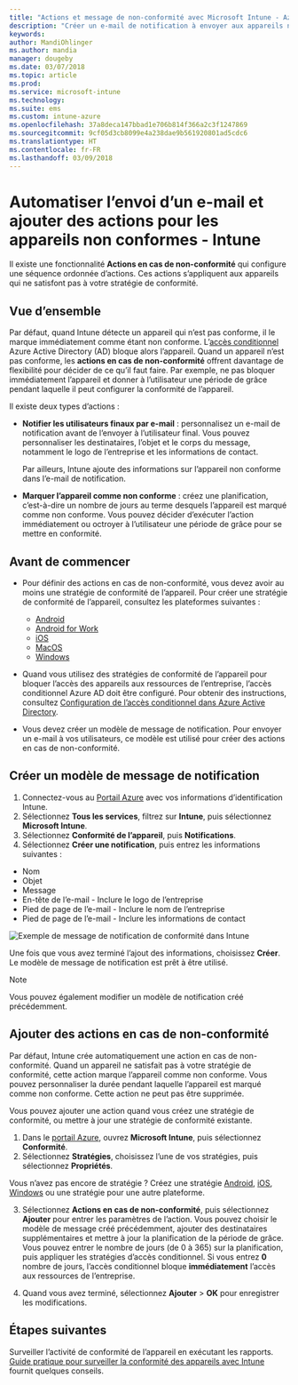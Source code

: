 ```yaml
---
title: "Actions et message de non-conformité avec Microsoft Intune - Azure | Microsoft Docs"
description: "Créer un e-mail de notification à envoyer aux appareils non conformes. Ajoutez des actions après qu’un appareil a été marqué comme non conforme, par exemple ajoutez une période de grâce pour la conformité, ou créez une planification afin de bloquer l’accès jusqu’à ce que l’appareil soit conforme. Effectuez ces opérations à l’aide de Microsoft Intune dans Azure."
keywords: 
author: MandiOhlinger
ms.author: mandia
manager: dougeby
ms.date: 03/07/2018
ms.topic: article
ms.prod: 
ms.service: microsoft-intune
ms.technology: 
ms.suite: ems
ms.custom: intune-azure
ms.openlocfilehash: 37a8deca147bbad1e706b814f366a2c3f1247869
ms.sourcegitcommit: 9cf05d3cb8099e4a238dae9b561920801ad5cdc6
ms.translationtype: HT
ms.contentlocale: fr-FR
ms.lasthandoff: 03/09/2018
---
```

# <a name="automate-email-and-add-actions-for-noncompliant-devices---intune"></a>Automatiser l’envoi d’un e-mail et ajouter des actions pour les appareils non conformes - Intune

Il existe une fonctionnalité **Actions en cas de non-conformité** qui configure une séquence ordonnée d’actions. Ces actions s’appliquent aux appareils qui ne satisfont pas à votre stratégie de conformité. 

## <a name="overview"></a>Vue d’ensemble
Par défaut, quand Intune détecte un appareil qui n’est pas conforme, il le marque immédiatement comme étant non conforme. L’[accès conditionnel](https://docs.microsoft.com/azure/active-directory/active-directory-conditional-access-azure-portal) Azure Active Directory (AD) bloque alors l’appareil. Quand un appareil n’est pas conforme, les **actions en cas de non-conformité** offrent davantage de flexibilité pour décider de ce qu’il faut faire. Par exemple, ne pas bloquer immédiatement l’appareil et donner à l’utilisateur une période de grâce pendant laquelle il peut configurer la conformité de l’appareil.

Il existe deux types d’actions :

- **Notifier les utilisateurs finaux par e-mail** : personnalisez un e-mail de notification avant de l’envoyer à l’utilisateur final. Vous pouvez personnaliser les destinataires, l’objet et le corps du message, notamment le logo de l’entreprise et les informations de contact.

    Par ailleurs, Intune ajoute des informations sur l’appareil non conforme dans l’e-mail de notification.

- **Marquer l’appareil comme non conforme** : créez une planification, c’est-à-dire un nombre de jours au terme desquels l’appareil est marqué comme non conforme. Vous pouvez décider d’exécuter l’action immédiatement ou octroyer à l’utilisateur une période de grâce pour se mettre en conformité.

## <a name="before-you-begin"></a>Avant de commencer

- Pour définir des actions en cas de non-conformité, vous devez avoir au moins une stratégie de conformité de l’appareil. Pour créer une stratégie de conformité de l’appareil, consultez les plateformes suivantes :

  - [Android](compliance-policy-create-android.md)
  - [Android for Work](compliance-policy-create-android-for-work.md)
  - [iOS](compliance-policy-create-ios.md)
  - [MacOS](compliance-policy-create-mac-os.md)
  - [Windows](compliance-policy-create-windows.md)

- Quand vous utilisez des stratégies de conformité de l’appareil pour bloquer l’accès des appareils aux ressources de l’entreprise, l’accès conditionnel Azure AD doit être configuré. Pour obtenir des instructions, consultez [Configuration de l’accès conditionnel dans Azure Active Directory](https://docs.microsoft.com/azure/active-directory/active-directory-conditional-access-azure-portal).

- Vous devez créer un modèle de message de notification. Pour envoyer un e-mail à vos utilisateurs, ce modèle est utilisé pour créer des actions en cas de non-conformité.

## <a name="create-a-notification-message-template"></a>Créer un modèle de message de notification

1. Connectez-vous au [Portail Azure](https://portal.azure.com) avec vos informations d’identification Intune. 
2. Sélectionnez **Tous les services**, filtrez sur **Intune**, puis sélectionnez **Microsoft Intune**.
3. Sélectionnez **Conformité de l’appareil**, puis **Notifications**. 
4. Sélectionnez **Créer une notification**, puis entrez les informations suivantes :

  - Nom
  - Objet
  - Message
  - En-tête de l’e-mail - Inclure le logo de l’entreprise
  - Pied de page de l’e-mail - Inclure le nom de l’entreprise
  - Pied de page de l’e-mail - Inclure les informations de contact

  ![Exemple de message de notification de conformité dans Intune](./media/actionsfornoncompliance-1.PNG)

Une fois que vous avez terminé l’ajout des informations, choisissez **Créer**. Le modèle de message de notification est prêt à être utilisé.

> [!NOTE]
> Vous pouvez également modifier un modèle de notification créé précédemment.

## <a name="add-actions-for-noncompliance"></a>Ajouter des actions en cas de non-conformité

Par défaut, Intune crée automatiquement une action en cas de non-conformité. Quand un appareil ne satisfait pas à votre stratégie de conformité, cette action marque l’appareil comme non conforme. Vous pouvez personnaliser la durée pendant laquelle l’appareil est marqué comme non conforme. Cette action ne peut pas être supprimée.

Vous pouvez ajouter une action quand vous créez une stratégie de conformité, ou mettre à jour une stratégie de conformité existante. 

1. Dans le [portail Azure](https://portal.azure.com), ouvrez **Microsoft Intune**, puis sélectionnez **Conformité**.
2. Sélectionnez **Stratégies**, choisissez l’une de vos stratégies, puis sélectionnez **Propriétés**. 

  Vous n’avez pas encore de stratégie ? Créez une stratégie [Android](compliance-policy-create-android.md), [iOS](compliance-policy-create-ios.md), [Windows](compliance-policy-create-windows.md) ou une stratégie pour une autre plateforme.

3. Sélectionnez **Actions en cas de non-conformité**, puis sélectionnez **Ajouter** pour entrer les paramètres de l’action. Vous pouvez choisir le modèle de message créé précédemment, ajouter des destinataires supplémentaires et mettre à jour la planification de la période de grâce. Vous pouvez entrer le nombre de jours (de 0 à 365) sur la planification, puis appliquer les stratégies d’accès conditionnel. Si vous entrez **0** nombre de jours, l’accès conditionnel bloque **immédiatement** l’accès aux ressources de l’entreprise.

4. Quand vous avez terminé, sélectionnez **Ajouter** > **OK** pour enregistrer les modifications.

## <a name="next-steps"></a>Étapes suivantes
Surveiller l’activité de conformité de l’appareil en exécutant les rapports. [Guide pratique pour surveiller la conformité des appareils avec Intune](device-compliance-monitor.md) fournit quelques conseils.
